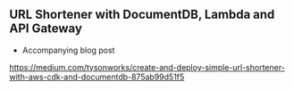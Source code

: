 ## URL Shortener with DocumentDB, Lambda and API Gateway
- Accompanying blog post

https://medium.com/tysonworks/create-and-deploy-simple-url-shortener-with-aws-cdk-and-documentdb-875ab99d51f5
